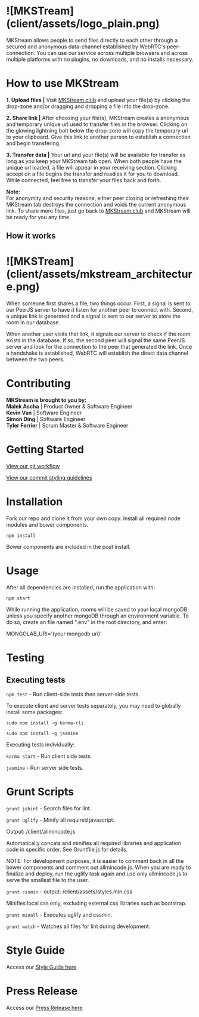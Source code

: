 # ![MKSTream] (client/assets/logo_plain.png)
<!--# ![MKSTream] (client/assets/logo.png)-->


MKStream allows people to send files directly to each other through a secured and anonymous data-channel established by WebRTC's peer-connection. You can use our service across multiple browsers and across multiple platforms with no plugins, no downloads, and no installs necessary.

# How to use MKStream
**1. Upload files  |**  Visit [MKStream.club](https://www.mkstream.club/) and upload your file(s) by clicking the drop-zone and/or dragging and dropping a file into the drop-zone.

**2. Share link  |**  After choosing your file(s), MKStream creates a anonymous and temporary unique url used to transfer files in the browser. Clicking on the glowing lightning bolt below the drop-zone will copy the temporary url to your clipboard. Give this link to another person to establish a connection and begin transfering.

**3. Transfer data  |**  Your url and your file(s) will be available for transfer as long as you keep your MKStream tab open. When both people have the unique url loaded, a file will appear in your receiving section. Clicking accept on a file begins the transfer and readies it for you to download. While connected, feel free to transfer your files back and forth.

**Note:**   
For anonymity and security reasons, either peer closing or refreshing their MKStream tab destroys the connection and voids the current anonymous link. To share more files, just go back to [MKStream.club](https://www.mkstream.club/) and MKStream will be ready for you any time.


## How it works
# ![MKSTream] (client/assets/mkstream_architecture.png)

When someone first shares a file, two things occur.  First, a signal is sent to our PeerJS server to have it listen for another peer to connect with.  Second, a unique link is generated and a signal is sent to our server to store the room in our database.

When another user visits that link, it signals our server to check if the room exists in the database.  If so, the second peer will signal the same PeerJS server and look for the connection to the peer that generated the link.  Once a handshake is established, WebRTC will establish the direct data channel between the two peers.

# Contributing
**MKStream is brought to you by:**  
**Malek Ascha** | Product Owner & Software Engineer  
**Kevin Van** | Software Engineer  
**Simon Ding** | Software Engineer  
**Tyler Ferrier** | Scrum Master & Software Engineer  

# Getting Started
[View our git workflow](https://github.com/MAKE-SITY/MKSTream/wiki/Git-Workflow)

[View our commit styling guidelines](https://github.com/MAKE-SITY/MKSTream/wiki/Commit-Styling)

# Installation
Fork our repo and clone it from your own copy.  Install all required node modules and bower components.

`npm install`

Bower components are included in the post install.

# Usage

After all dependencies are installed, run the application with:

`npm start`

While running the application, rooms will be saved to your local mongoDB unless you specify another mongoDB through an environment variable.  To do so, create an file named ".env" in the root directory, and enter:

MONGOLAB_URI='(your mongodb uri)'

# Testing

## Executing tests

`npm test` - Run client-side tests then server-side tests.

To execute client and server tests separately, you may need to globally install some packages:

`sudo npm install -g karma-cli`

`sudo npm install -g jasmine`

Executing tests individually:

`karma start` - Run client side tests.

`jasmine` - Run server side tests.

# Grunt Scripts

`grunt jshint` - Search files for lint.

`grunt uglify` - Minify all required javascript.

Output: /client/allmincode.js 

Automatically concats and minifies all required libraries and application code in specific order.  See Gruntfile.js for details.

NOTE: For development purposes, it is easier to comment back in all the bower components and comment out allmincode.js.  When you are ready to finalize and deploy, run the uglify task again and use only allmincode.js to serve the smallest file to the user.

`grunt cssmin` - output: /client/assets/styles.min.css

Minifies local css only, excluding external css libraries such as bootstrap.

`grunt minall` - Executes uglify and cssmin.

`grunt watch` - Watches all files for lint during development.

# Style Guide
Access our [Style Guide here](https://github.com/MKSTeam/thesis/wiki/Style-Guide)

# Press Release
Access our [Press Release here](https://github.com/MKSTeam/thesis/wiki/Press-Release)
